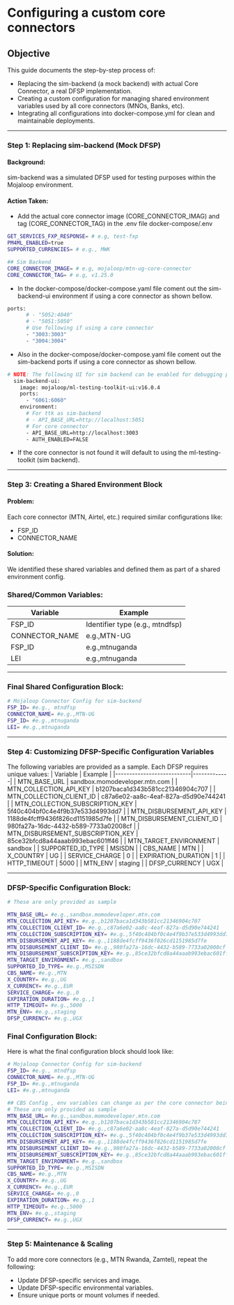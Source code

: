 # Configuring a custom core connectors

## Objective
This guide documents the step-by-step process of:
- Replacing the sim-backend (a mock backend) with actual Core Connector, a real DFSP implementation.
- Creating a custom configuration for managing shared environment variables used by all core connectors (MNOs, Banks, etc).
- Integrating all configurations into docker-compose.yml for clean and maintainable deployments. 
---


### Step 1: Replacing sim-backend (Mock DFSP)

#### **Background:**
sim-backend was a simulated DFSP used for testing purposes within the Mojaloop environment.
#### **Action Taken:**
- Add the actual core connector image (CORE_CONNECTOR_IMAG) and tag (CORE_CONNECTOR_TAG) in the .env file docker-compose/.env

```sh
GET_SERVICES_FXP_RESPONSE= # e.g, test-fxp
PM4ML_ENABLED=true
SUPPORTED_CURRENCIES= # e.g., MWK

## Sim Backend
CORE_CONNECTOR_IMAGE= # e.g, mojaloop/mtn-ug-core-connector
CORE_CONNECTOR_TAG= # e.g, v1.25.0

```
- In the docker-compose/docker-compose.yaml file coment out the sim-backend-ui environment if using a core connector as shown bellow.
```sh
ports:
      # - "5052:4040"
      # - "5051:5050"
      # Use following if using a core connector
      - "3003:3003"
      - "3004:3004"
```

- Also in the docker-compose/docker-compose.yaml file coment out the sim-backend ports if using a core connector as shown bellow.
```sh
# NOTE: The following UI for sim backend can be enabled for debugging purpose
  sim-backend-ui:
    image: mojaloop/ml-testing-toolkit-ui:v16.0.4
    ports:
      - "6061:6060"
    environment:
      # For ttk as sim-backend
      # - API_BASE_URL=http://localhost:5051
      # For core connector
      - API_BASE_URL=http://localhost:3003
      - AUTH_ENABLED=FALSE
```

- If the core connector is not found it will default to using the ml-testing-toolkit (sim backend).
---

### Step 3: Creating a Shared Environment Block

#### **Problem:**
Each core connector (MTN, Airtel, etc.) required similar configurations like:

- FSP_ID
- CONNECTOR_NAME

#### **Solution:**
We identified these shared variables and defined them as part of a shared environment config.

### Shared/Common Variables:

| Variable                  | Example |
|---------------------------|-------------|
| FSP_ID    | Identifier type (e.g., mtndfsp) |
| CONNECTOR_NAME       | e.g.,MTN-UG |
| FSP_ID    | e.g.,mtnuganda |
| LEI| e.g.,mtnuganda |
---

### Final Shared Configuration Block:
```sh
# Mojaloop Connector Config for sim-backend
FSP_ID= #e.g., mtndfsp
CONNECTOR_NAME= #e.g.,MTN-UG
FSP_ID= #e.g.,mtnuganda
LEI= #e.g.,mtnuganda

```
---
### Step 4: Customizing DFSP-Specific Configuration Variables
The following variables are provided as a sample. Each DFSP requires unique values:
| Variable                  | Example |
|---------------------------|-------------|
| MTN_BASE_URL   | sandbox.momodeveloper.mtn.com |
| MTN_COLLECTION_API_KEY       | b1207baca1d343b581cc21346904c707 |
| MTN_COLLECTION_CLIENT_ID    | c87a6e02-aa8c-4eaf-827a-d5d90e744241 |
| MTN_COLLECTION_SUBSCRIPTION_KEY    | 5f40c404bf0c4e4f9b37e533d4993dd7 |
| MTN_DISBURSEMENT_API_KEY    | 1188de4fcff9436f826cd1151985d7fe |
| MTN_DISBURSEMENT_CLIENT_ID    | 980fa27a-16dc-4432-b589-7733a02008cf |
| MTN_DISBURSEMENT_SUBSCRIPTION_KEY    | 85ce32bfcd8a44aaab993ebac601ff46 |
| MTN_TARGET_ENVIRONMENT    | sandbox |
| SUPPORTED_ID_TYPE    | MSISDN |
| CBS_NAME    | MTN |
| X_COUNTRY    | UG |
| SERVICE_CHARGE    | 0 |
| EXPIRATION_DURATION    | 1 |
| HTTP_TIMEOUT    | 5000 |
| MTN_ENV    | staging |
| DFSP_CURRENCY    | UGX |

---
### DFSP-Specific Configuration Block:
```sh
# These are only provided as sample

MTN_BASE_URL= #e.g.,sandbox.momodeveloper.mtn.com
MTN_COLLECTION_API_KEY= #e.g.,b1207baca1d343b581cc21346904c707
MTN_COLLECTION_CLIENT_ID= #e.g.,c87a6e02-aa8c-4eaf-827a-d5d90e744241
MTN_COLLECTION_SUBSCRIPTION_KEY= #e.g.,5f40c404bf0c4e4f9b37e533d4993dd7
MTN_DISBURSEMENT_API_KEY= #e.g.,1188de4fcff9436f826cd1151985d7fe
MTN_DISBURSEMENT_CLIENT_ID= #e.g.,980fa27a-16dc-4432-b589-7733a02008cf
MTN_DISBURSEMENT_SUBSCRIPTION_KEY= #e.g.,85ce32bfcd8a44aaab993ebac601ff46
MTN_TARGET_ENVIRONMENT= #e.g.,sandbox
SUPPORTED_ID_TYPE= #e.g.,MSISDN
CBS_NAME= #e.g.,MTN
X_COUNTRY= #e.g.,UG
X_CURRENCY= #e.g.,EUR
SERVICE_CHARGE= #e.g.,0
EXPIRATION_DURATION= #e.g.,1
HTTP_TIMEOUT= #e.g.,5000
MTN_ENV= #e.g.,staging
DFSP_CURRENCY= #e.g.,UGX

```
### Final Configuration Block:
Here is what the final configuration block should look like:
```sh
# Mojaloop Connector Config for sim-backend
FSP_ID= #e.g., mtndfsp
CONNECTOR_NAME= #e.g.,MTN-UG
FSP_ID= #e.g.,mtnuganda
LEI= #e.g.,mtnuganda

## CBS Config , env variables can change as per the core connector being used
# These are only provided as sample
MTN_BASE_URL= #e.g.,sandbox.momodeveloper.mtn.com
MTN_COLLECTION_API_KEY= #e.g.,b1207baca1d343b581cc21346904c707
MTN_COLLECTION_CLIENT_ID= #e.g.,c87a6e02-aa8c-4eaf-827a-d5d90e744241
MTN_COLLECTION_SUBSCRIPTION_KEY= #e.g.,5f40c404bf0c4e4f9b37e533d4993dd7
MTN_DISBURSEMENT_API_KEY= #e.g.,1188de4fcff9436f826cd1151985d7fe
MTN_DISBURSEMENT_CLIENT_ID= #e.g.,980fa27a-16dc-4432-b589-7733a02008cf
MTN_DISBURSEMENT_SUBSCRIPTION_KEY= #e.g.,85ce32bfcd8a44aaab993ebac601ff46
MTN_TARGET_ENVIRONMENT= #e.g.,sandbox
SUPPORTED_ID_TYPE= #e.g.,MSISDN
CBS_NAME= #e.g.,MTN
X_COUNTRY= #e.g.,UG
X_CURRENCY= #e.g.,EUR
SERVICE_CHARGE= #e.g.,0
EXPIRATION_DURATION= #e.g.,1
HTTP_TIMEOUT= #e.g.,5000
MTN_ENV= #e.g.,staging
DFSP_CURRENCY= #e.g.,UGX

```
---
### Step 5: Maintenance & Scaling
To add more core connectors (e.g., MTN Rwanda, Zamtel), repeat the following:

- Update DFSP-specific services and image.
- Update DFSP-specific environmental variables.
- Ensure unique ports or mount volumes if needed.